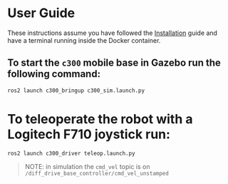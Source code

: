 # User Guide

These instructions assume you have followed the [Installation](doc/installation.md) guide and have a terminal running inside the Docker container.

## To start the `c300` mobile base in Gazebo run the following command:
``` bash
ros2 launch c300_bringup c300_sim.launch.py
```

# To teleoperate the robot with a Logitech F710 joystick run:
``` bash
ros2 launch c300_driver teleop.launch.py
```
> NOTE: in simulation the `cmd_vel` topic is on `/diff_drive_base_controller/cmd_vel_unstamped`
